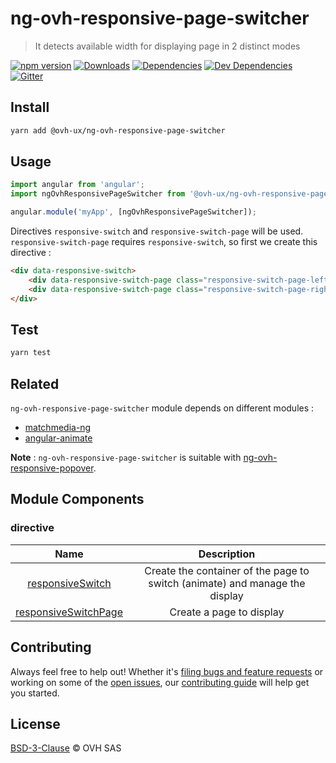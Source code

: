 # ng-ovh-responsive-page-switcher

> It detects available width for displaying page in 2 distinct modes

[![npm version](https://badgen.net/npm/v/@ovh-ux/ng-ovh-responsive-page-switcher)](https://www.npmjs.com/package/@ovh-ux/ng-ovh-responsive-page-switcher) [![Downloads](https://badgen.net/npm/dt/@ovh-ux/ng-ovh-responsive-page-switcher)](https://npmjs.com/package/@ovh-ux/ng-ovh-responsive-page-switcher) [![Dependencies](https://badgen.net/david/dep/ovh/manager/packages/components/ng-ovh-responsive-page-switcher)](https://npmjs.com/package/@ovh-ux/ng-ovh-responsive-page-switcher?activeTab=dependencies) [![Dev Dependencies](https://badgen.net/david/dev/ovh/manager/packages/components/ng-ovh-responsive-page-switcher)](https://npmjs.com/package/@ovh-ux/ng-ovh-responsive-page-switcher?activeTab=dependencies) [![Gitter](https://badgen.net/badge/gitter/ovh-ux/blue?icon=gitter)](https://gitter.im/ovh/ux)

## Install

```sh
yarn add @ovh-ux/ng-ovh-responsive-page-switcher
```

## Usage

```js
import angular from 'angular';
import ngOvhResponsivePageSwitcher from '@ovh-ux/ng-ovh-responsive-page-switcher';

angular.module('myApp', [ngOvhResponsivePageSwitcher]);
```

Directives `responsive-switch` and `responsive-switch-page` will be used. `responsive-switch-page` requires `responsive-switch`, so first we create this directive :

```html
<div data-responsive-switch>
    <div data-responsive-switch-page class="responsive-switch-page-left"></div>
    <div data-responsive-switch-page class="responsive-switch-page-right"></div>
</div>
```

## Test

```sh
yarn test
```

## Related

`ng-ovh-responsive-page-switcher` module depends on different modules :

* [matchmedia-ng](https://github.com/AnalogJ/matchmedia-ng)
* [angular-animate](https://docs.angularjs.org/api/ngAnimate)

__Note__ : `ng-ovh-responsive-page-switcher` is suitable with [ng-ovh-responsive-popover](https://github.com/ovh/manager/tree/master/packages/components/ng-ovh-responsive-popover).

## Module Components

### directive

| Name | Description |
| :--: | :--: |
| [responsiveSwitch](./src/responsive-switch) | Create the container of the page to switch (animate) and manage the display |
| [responsiveSwitchPage](./src/responsive-switch-page) | Create a page to display |

## Contributing

Always feel free to help out! Whether it's [filing bugs and feature requests](https://github.com/ovh/manager/issues/new) or working on some of the [open issues](https://github.com/ovh/manager/issues), our [contributing guide](https://github.com/ovh/manager/blob/master/CONTRIBUTING.md) will help get you started.

## License

[BSD-3-Clause](LICENSE) © OVH SAS
